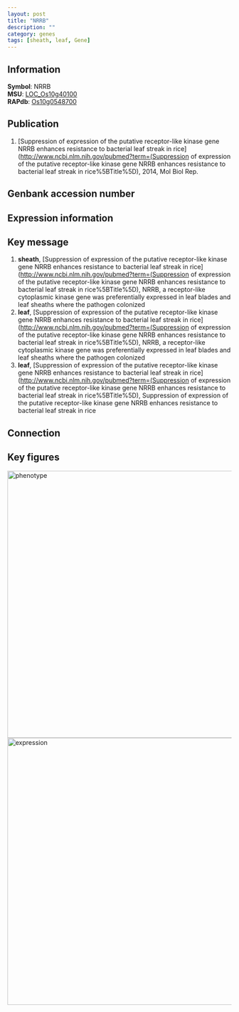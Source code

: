 ```yaml
---
layout: post
title: "NRRB"
description: ""
category: genes
tags: [sheath, leaf, Gene]
---
```


## Information
__Symbol__: NRRB  
__MSU__: [LOC_Os10g40100](http://rice.plantbiology.msu.edu/cgi-bin/ORF_infopage.cgi?orf=LOC_Os10g40100)  
__RAPdb__: [Os10g0548700](http://rapdb.dna.affrc.go.jp/viewer/gbrowse_details/irgsp1?name=Os10g0548700)  

## Publication
1. [Suppression of expression of the putative receptor-like kinase gene NRRB enhances resistance to bacterial leaf streak in rice](http://www.ncbi.nlm.nih.gov/pubmed?term=(Suppression of expression of the putative receptor-like kinase gene NRRB enhances resistance to bacterial leaf streak in rice%5BTitle%5D), 2014, Mol Biol Rep.

## Genbank accession number

## Expression information

## Key message
1. __sheath__, [Suppression of expression of the putative receptor-like kinase gene NRRB enhances resistance to bacterial leaf streak in rice](http://www.ncbi.nlm.nih.gov/pubmed?term=(Suppression of expression of the putative receptor-like kinase gene NRRB enhances resistance to bacterial leaf streak in rice%5BTitle%5D),  NRRB, a receptor-like cytoplasmic kinase gene was preferentially expressed in leaf blades and leaf sheaths where the pathogen colonized
2. __leaf__, [Suppression of expression of the putative receptor-like kinase gene NRRB enhances resistance to bacterial leaf streak in rice](http://www.ncbi.nlm.nih.gov/pubmed?term=(Suppression of expression of the putative receptor-like kinase gene NRRB enhances resistance to bacterial leaf streak in rice%5BTitle%5D),  NRRB, a receptor-like cytoplasmic kinase gene was preferentially expressed in leaf blades and leaf sheaths where the pathogen colonized
3. __leaf__, [Suppression of expression of the putative receptor-like kinase gene NRRB enhances resistance to bacterial leaf streak in rice](http://www.ncbi.nlm.nih.gov/pubmed?term=(Suppression of expression of the putative receptor-like kinase gene NRRB enhances resistance to bacterial leaf streak in rice%5BTitle%5D), Suppression of expression of the putative receptor-like kinase gene NRRB enhances resistance to bacterial leaf streak in rice

## Connection

## Key figures
<img src="http://ricencode.github.io/images/NRRB.pheno.png" alt="phenotype"  style="width: 600px;"/>

<img src="http://ricencode.github.io/images/NRRB.exp.png" alt="expression"  style="width: 600px;"/>


